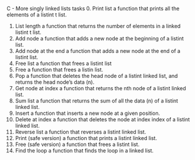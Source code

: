  C - More singly linked lists
tasks
0. Print list
a function that prints all the elements of a listint t list.
1. List length
a function that returns the number of elements in a linked listint t list.
2. Add node
a function that adds a new node at the beginning of a listint list.
3. Add node at the end
a function that adds a new node at the end of a listint list.
4. Free list
a function that frees a listint list
5. Free
a function that frees a listin list.
6. Pop
a function that deletes the head node of a listint linked list, and returns the head node’s data (n).
7. Get node at index
a function that returns the nth node of a listint linked list.
8. Sum list
a function that returns the sum of all the data (n) of a listint linked list.
9. Insert
a function that inserts a new node at a given position.
10. Delete at index
a function that deletes the node at index index of a listint linked list.
11. Reverse list
a function that reverses a listint linked list.
12. Print (safe version)
a function that prints a listint linked list.
13. Free (safe version)
a function that frees a listint list.
14. Find the loop
a function that finds the loop in a linked list.

